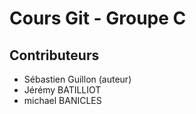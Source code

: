 # Cours Git - Groupe C

## Contributeurs

* Sébastien Guillon (auteur)
* Jérémy BATILLIOT
* michael BANICLES